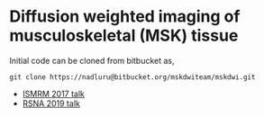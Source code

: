 # Diffusion weighted imaging of musculoskeletal (MSK) tissue
Initial code can be cloned from bitbucket as,

`
git clone https://nadluru@bitbucket.org/mskdwiteam/mskdwi.git
`
- [ISMRM 2017 talk](http://brainimaging.waisman.wisc.edu/~adluru/ISMRM2017MSKDWI.pptx)
- [RSNA 2019 talk](http://brainimaging.waisman.wisc.edu/~adluru/TOI_DTI_RSNA_2019.pptx)
